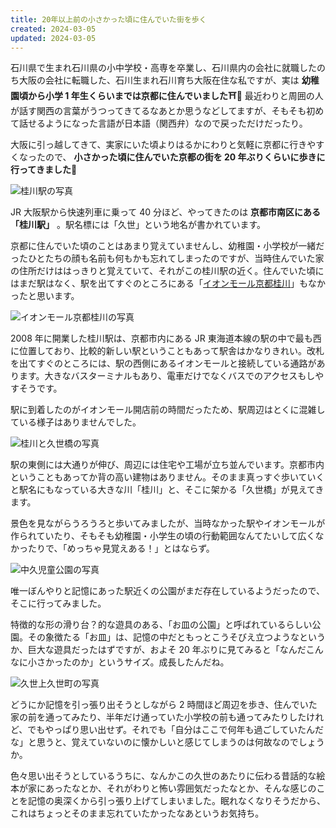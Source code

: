 ```yaml
---
title: 20年以上前の小さかった頃に住んでいた街を歩く
created: 2024-03-05
updated: 2024-03-05
---
```


石川県で生まれ石川県の小中学校・高専を卒業し、石川県内の会社に就職したのち大阪の会社に転職した、石川生まれ石川育ち大阪在住な私ですが、実は **幼稚園頃から小学 1 年生くらいまでは京都に住んでいました⛩️👘** 最近わりと周囲の人が話す関西の言葉がうつってきてるなあとか思うなどしてますが、そもそも初めて話せるようになった言語が日本語（関西弁）なので戻っただけだったり。

大阪に引っ越してきて、実家にいた頃よりはるかにわりと気軽に京都に行きやすくなったので、 **小さかった頃に住んでいた京都の街を 20 年ぶりくらいに歩きに行ってきました🚶**

![桂川駅の写真](5a7ee9fe-0dcc-4b49-e6b1-66082f3bb300)

JR 大阪駅から快速列車に乗って 40 分ほど、やってきたのは **京都市南区にある「桂川駅」** 。駅名標には「久世」という地名が書かれています。

京都に住んでいた頃のことはあまり覚えていませんし、幼稚園・小学校が一緒だったひとたちの顔も名前も何もかも忘れてしまったのですが、当時住んでいた家の住所だけははっきりと覚えていて、それがこの桂川駅の近く。住んでいた頃にはまだ駅はなく、駅を出てすぐのところにある「[イオンモール京都桂川](https://kyotokatsuragawa-aeonmall.com/)」もなかったと思います。

![イオンモール京都桂川の写真](38bf60b3-02f8-4462-98e8-e4f1f005cf00)

2008 年に開業した桂川駅は、京都市内にある JR 東海道本線の駅の中で最も西に位置しており、比較的新しい駅ということもあって駅舎はかなりきれい。改札を出てすぐのところには、駅の西側にあるイオンモールと接続している通路があります。大きなバスターミナルもあり、電車だけでなくバスでのアクセスもしやすそうです。

駅に到着したのがイオンモール開店前の時間だったため、駅周辺はとくに混雑している様子はありませんでした。

![桂川と久世橋の写真](09da88ac-316c-4c38-f5a5-7dcf1f063300)

駅の東側には大通りが伸び、周辺には住宅や工場が立ち並んでいます。京都市内ということもあってか背の高い建物はありません。そのまま真っすぐ歩いていくと駅名にもなっている大きな川「桂川」と、そこに架かる「久世橋」が見えてきます。

景色を見ながらうろうろと歩いてみましたが、当時なかった駅やイオンモールが作られていたり、そもそも幼稚園・小学生の頃の行動範囲なんてたいして広くなかったりで、「めっちゃ見覚えある！」とはならず。

![中久児童公園の写真](3e1f1cba-df5c-4227-1a9c-d0b52a143b00)

唯一ぼんやりと記憶にあった駅近くの公園がまだ存在しているようだったので、そこに行ってみました。

特徴的な形の滑り台？的な遊具のある、「お皿の公園」と呼ばれているらしい公園。その象徴たる「お皿」は、記憶の中だともっとこうそびえ立つようなというか、巨大な遊具だったはずですが、およそ 20 年ぶりに見てみると「なんだこんなに小さかったのか」というサイズ。成長したんだね。

![久世上久世町の写真](c7f4cd0f-73f6-4091-39cd-dbe2bd044b00)

どうにか記憶を引っ張り出そうとしながら 2 時間ほど周辺を歩き、住んでいた家の前を通ってみたり、半年だけ通っていた小学校の前も通ってみたりしたけれど、でもやっぱり思い出せず。それでも「自分はここで何年も過ごしていたんだな」と思うと、覚えていないのに懐かしいと感じてしまうのは何故なのでしょうか。

色々思い出そうとしているうちに、なんかこの久世のあたりに伝わる昔話的な絵本が家にあったなとか、それがわりと怖い雰囲気だったなとか、そんな感じのことを記憶の奥深くから引っ張り上げてしまいました。眠れなくなりそうだから、これはちょっとそのまま忘れていたかったなあというお気持ち。
